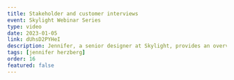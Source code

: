 ```yaml
---
title: Stakeholder and customer interviews
event: Skylight Webinar Series
type: video
date: 2023-01-05
link: dUhsD2PYHeI
description: Jennifer, a senior designer at Skylight, provides an overview of user research and shows how she conducts user and stakeholder interviews.
tags: [jennifer herzberg]
order: 16
featured: false
---
```

